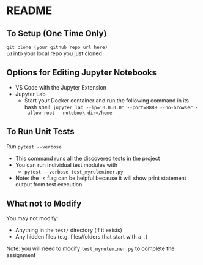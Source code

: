 # README

## To Setup (One Time Only)
`git clone (your github repo url here)`  
`cd` into your local repo you just cloned 

## Options for Editing Jupyter Notebooks
* VS Code with the Jupyter Extension
* Jupyter Lab
    * Start your Docker container and run the following command in its bash shell: `jupyter lab --ip='0.0.0.0' --port=8888 --no-browser --allow-root --notebook-dir=/home`

## To Run Unit Tests
Run `pytest --verbose`
* This command runs all the discovered tests in the project
* You can run individual test modules with
    * `pytest --verbose test_myruleminer.py`
* Note: the `-s` flag can be helpful because it will show print statement output from test execution

## What not to Modify
You may not modify:
* Anything in the `test/` directory (if it exists)
* Any hidden files (e.g. files/folders that start with a `.`)

Note: you will need to modify `test_myruleminer.py` to complete the assignment
